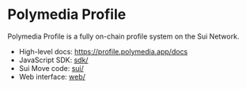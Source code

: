 # Polymedia Profile

Polymedia Profile is a fully on-chain profile system on the Sui Network.

- High-level docs: https://profile.polymedia.app/docs
- JavaScript SDK: [sdk/](sdk/)
- Sui Move code: [sui/](sui/)
- Web interface: [web/](web/)
